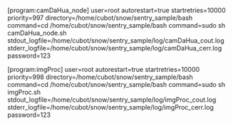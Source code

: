 [program:camDaHua_node]
user=root
autorestart=true
startretries=10000
priority=997
directory=/home/cubot/snow/sentry_sample/bash
command=cd /home/cubot/snow/sentry_sample/bash
command=sudo sh camDaHua_node.sh
stdout_logfile=/home/cubot/snow/sentry_sample/log/camDaHua_cout.log
stderr_logfile=/home/cubot/snow/sentry_sample/log/camDaHua_cerr.log
password=123

[program:imgProc]
user=root
autorestart=true
startretries=10000
priority=998
directory=/home/cubot/snow/sentry_sample/bash
command=cd /home/cubot/snow/sentry_sample/bash
command=sudo sh imgProc.sh
stdout_logfile=/home/cubot/snow/sentry_sample/log/imgProc_cout.log
stderr_logfile=/home/cubot/snow/sentry_sample/log/imgProc_cerr.log
password=123
